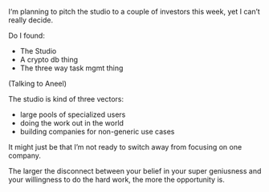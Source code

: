 I‘m planning to pitch the studio to a couple of investors this week, yet I can’t really decide.

Do I found:
* The Studio
* A crypto db thing
* The three way task mgmt thing

(Talking to Aneel)

The studio is kind of three vectors:
* large pools of specialized users
* doing the work out in the world
* building companies for non-generic use cases

It might just be that I’m not ready to switch away from focusing on one company.


The larger the disconnect between your belief in your super geniusness and your willingness to do the hard work, the more the opportunity is.
